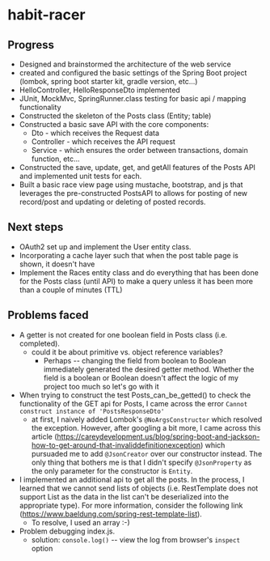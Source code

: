 # habit-racer

## Progress
* Designed and brainstormed the architecture of the web service
* created and configured the basic settings of the Spring Boot project (lombok, spring boot starter kit, gradle version, etc...)
* HelloController, HelloResponseDto implemented
* JUnit, MockMvc, SpringRunner.class testing for basic api / mapping functionality
* Constructed the skeleton of the Posts class (Entity; table)
* Constructed a basic save API with the core components:
  * Dto - which receives the Request data
  * Controller - which receives the API request
  * Service - which ensures the order between transactions, domain function, etc...
* Constructed the save, update, get, and getAll features of the Posts API and implemented unit tests for each.
* Built a basic race view page using mustache, bootstrap, and js that leverages the pre-constructed PostsAPI to allows for 
  posting of new record/post and updating or deleting of posted records.

## Next steps
* OAuth2 set up and implement the User entity class.
* Incorporating a cache layer such that when the post table page is shown, it doesn't have
* Implement the Races entity class and do everything that has been done for the Posts class (until API)
  to make a query unless it has been more than a couple of minutes (TTL)

## Problems faced
* A getter is not created for one boolean field in Posts class (i.e. completed). 
  * could it be about primitive vs. object reference variables?
    * Perhaps -- changing the field from boolean to Boolean immediately generated the 
      desired getter method. Whether the field is a boolean or Boolean doesn't affect the 
      logic of my project too much so let's go with it
* When trying to construct the test Posts_can_be_getted() to check the functionality of 
  the GET api for Posts, I came across the error ``Cannot construct instance of 'PostsResponseDto'``
  * at first, I naively added Lombok's ``@NoArgsConstructor`` which resolved the exception. However, 
    after googling a bit more, I came across this article (https://careydevelopment.us/blog/spring-boot-and-jackson-how-to-get-around-that-invaliddefinitionexception)
    which pursuaded me to add ``@JsonCreator`` over our constructor instead. The only thing that bothers me is 
    that I didn't specify ``@JsonProperty`` as the only parameter for the constructor is ``Entity``.
* I implemented an additional api to get all the posts. In the process, I learned that we cannot send lists of objects (i.e. RestTemplate
  does not support List as the data in the list can't be deserialized into the appropriate type). For more information, 
  consider the following link (https://www.baeldung.com/spring-rest-template-list). 
  * To resolve, I used an array :-)
* Problem debugging index.js.
  * solution: ``console.log()`` -- view the log from browser's `inspect` option
